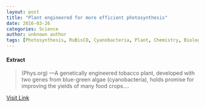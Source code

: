 ```yaml
---
layout: post
title: "Plant engineered for more efficient photosynthesis"
date: 2016-03-26
categories: Science
author: unknown author
tags: [Photosynthesis, RuBisCO, Cyanobacteria, Plant, Chemistry, Biology, Nature, Organisms]
---
```





#### Extract
>(Phys.org) —A genetically engineered tobacco plant, developed with two genes from blue-green algae (cyanobacteria), holds promise for improving the yields of many food crops....



[Visit Link](http://phys.org/news330240481.html)


